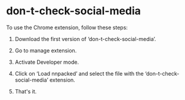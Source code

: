 # don-t-check-social-media

To use the Chrome extension, follow these steps:

1. Download the first version of ‘don-t-check-social-media’.

2. Go to manage extension.

3. Activate Developer mode.

4. Click on ‘Load nnpacked’ and select the file with the ‘don-t-check-social-media’ extension.

5. That's it.
